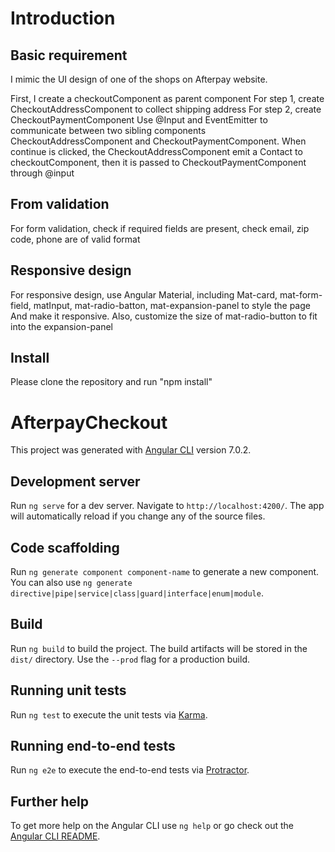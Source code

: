 # Introduction

## Basic requirement

I mimic the UI design of one of the shops on Afterpay website.

First, I create a checkoutComponent as parent component
For step 1, create CheckoutAddressComponent to collect shipping address
For step 2, create CheckoutPaymentComponent
Use @Input and EventEmitter to communicate between two sibling components CheckoutAddressComponent and CheckoutPaymentComponent.
When continue is clicked, the CheckoutAddressComponent emit a Contact to checkoutComponent, then it is passed to CheckoutPaymentComponent through @input

## From validation
For form validation, check if required fields are present, check email, zip code, phone are of valid format


## Responsive design
For responsive design, use Angular Material, including Mat-card, mat-form-field, matInput, mat-radio-batton, mat-expansion-panel to style the page
And make it responsive.
Also, customize the size of mat-radio-button to fit into the expansion-panel

## Install
Please clone the repository and run "npm install"


# AfterpayCheckout

This project was generated with [Angular CLI](https://github.com/angular/angular-cli) version 7.0.2.

## Development server

Run `ng serve` for a dev server. Navigate to `http://localhost:4200/`. The app will automatically reload if you change any of the source files.

## Code scaffolding

Run `ng generate component component-name` to generate a new component. You can also use `ng generate directive|pipe|service|class|guard|interface|enum|module`.

## Build

Run `ng build` to build the project. The build artifacts will be stored in the `dist/` directory. Use the `--prod` flag for a production build.

## Running unit tests

Run `ng test` to execute the unit tests via [Karma](https://karma-runner.github.io).

## Running end-to-end tests

Run `ng e2e` to execute the end-to-end tests via [Protractor](http://www.protractortest.org/).

## Further help

To get more help on the Angular CLI use `ng help` or go check out the [Angular CLI README](https://github.com/angular/angular-cli/blob/master/README.md).

